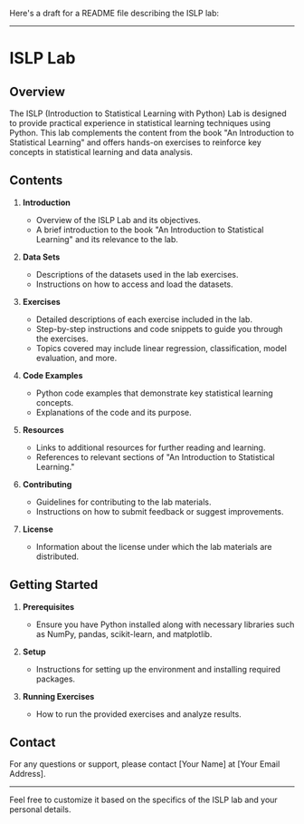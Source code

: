 Here's a draft for a README file describing the ISLP lab:

---

# ISLP Lab

## Overview

The ISLP (Introduction to Statistical Learning with Python) Lab is designed to provide practical experience in statistical learning techniques using Python. This lab complements the content from the book "An Introduction to Statistical Learning" and offers hands-on exercises to reinforce key concepts in statistical learning and data analysis.

## Contents

1. **Introduction**
   - Overview of the ISLP Lab and its objectives.
   - A brief introduction to the book "An Introduction to Statistical Learning" and its relevance to the lab.

2. **Data Sets**
   - Descriptions of the datasets used in the lab exercises.
   - Instructions on how to access and load the datasets.

3. **Exercises**
   - Detailed descriptions of each exercise included in the lab.
   - Step-by-step instructions and code snippets to guide you through the exercises.
   - Topics covered may include linear regression, classification, model evaluation, and more.

4. **Code Examples**
   - Python code examples that demonstrate key statistical learning concepts.
   - Explanations of the code and its purpose.

5. **Resources**
   - Links to additional resources for further reading and learning.
   - References to relevant sections of "An Introduction to Statistical Learning."

6. **Contributing**
   - Guidelines for contributing to the lab materials.
   - Instructions on how to submit feedback or suggest improvements.

7. **License**
   - Information about the license under which the lab materials are distributed.

## Getting Started

1. **Prerequisites**
   - Ensure you have Python installed along with necessary libraries such as NumPy, pandas, scikit-learn, and matplotlib.

2. **Setup**
   - Instructions for setting up the environment and installing required packages.

3. **Running Exercises**
   - How to run the provided exercises and analyze results.

## Contact

For any questions or support, please contact [Your Name] at [Your Email Address].

---

Feel free to customize it based on the specifics of the ISLP lab and your personal details.
